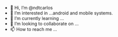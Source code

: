 - 👋 Hi, I’m @ndtcarlos
- 👀 I’m interested in ...android and mobile systems.
- 🌱 I’m currently learning ...
- 💞️ I’m looking to collaborate on ...
- 📫 How to reach me ...

<!---
ndtcarlos/ndtcarlos is a ✨ special ✨ repository because its `README.md` (this file) appears on your GitHub profile.
You can click the Preview link to take a look at your changes.
--->
